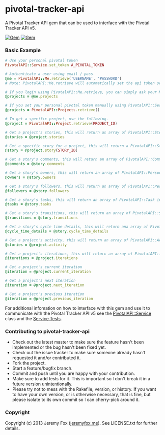 pivotal-tracker-api
===================

A Pivotal Tracker API gem that can be used to interface with the Pivotal Tracker API v5.

[![Gem](https://img.shields.io/gem/v/pivotal-tracker-api.svg?maxAge=2592000)](https://rubygems.org/gems/pivotal-tracker-api)
[![Gem](https://img.shields.io/gem/dt/pivotal-tracker-api.svg?maxAge=2592000)](https://github.com/atljeremy/pivotal-tracker-api.git)

### Basic Example

```ruby
# Use your personal pivotal token
PivotalAPI::Service.set_token A_PIVOTAL_TOKEN
```

```ruby
# Authenticate a user using email / pass
@me = PivotalAPI::Me.retrieve('USERNAME', 'PASSWORD')
# Note: PivotalAPI::Me.retrieve will automatically set the api token so there is no need to use PivotalAPI::Service.set_token if you use PivotalAPI::Me.retrieve to login
```

```ruby
# If you login using PivotalAPI::Me.retrieve, you can simply ask your Me object for your projects.
@projects = @me.projects

# If you set your personal pivotal token manually using PivotalAPI::Service.set_token, you can get your projects using the following.
@projects = PivotalAPI::Projects.retrieve()
```

```ruby
# To get a specific project, use the following.
@project = PivotalAPI::Project.retrieve(PROJECT_ID)
```

```ruby
# Get a project's stories, this will return an array of PivotalAPI::Story instance's
@stories = @project.stories
```

```ruby
# Get a specific story for a project, this will return a PivotalAPI::Story instance
@story = @project.story(STORY_ID)
```

```ruby
# Get a story's comments, this will return an array of PivotalAPI::Comment instance's
@comments = @story.comments
```

```ruby
# Get a story's owners, this will return an array of PivotalAPI::Person instance's
@owners = @story.owners
```

```ruby
# Get a story's followers, this will return an array of PivotalAPI::Person instance's
@followers = @story.followers
```

```ruby
# Get a story's tasks, this will return an array of PivotalAPI::Task instance's
@tasks = @story.tasks
```

```ruby
# Get a story's transitions, this will return an array of PivotalAPI::StoryTransition instance's
@transitions = @story.transitions
```

```ruby
# Get a story's cycle time details, this will return ana array of PivotalAPI::CycleTimeDetails instance's
@cycle_time_details = @story.cycle_time_details
```

```ruby
# Get a project's activity, this will return an array of PivotalAPI::Activity instance's
@stories = @project.activity
```

```ruby
# Get a project's iterations, this will return an array of PivotalAPI::Iteration instance's
@iterations = @project.iterations
```

```ruby
# Get a project's current iteration
@iteration = @project.current_iteration
```

```ruby
# Get a project's next iteration
@iteration = @project.next_iteration
```

```ruby
# Get a project's previous iteration
@iteration = @project.previous_iteration
```

For additional infomation on how to interface with this gem and use it to communicate with the Pivotal Tracker API v5 see the [PivotalAPI::Service](https://github.com/atljeremy/pivotal-tracker-api/blob/master/lib/pivotal-tracker-api/service.rb) class and the [Service Tests](https://github.com/atljeremy/pivotal-tracker-api/blob/master/test/test_service.rb).

### Contributing to pivotal-tracker-api
 
* Check out the latest master to make sure the feature hasn't been implemented or the bug hasn't been fixed yet.
* Check out the issue tracker to make sure someone already hasn't requested it and/or contributed it.
* Fork the project.
* Start a feature/bugfix branch.
* Commit and push until you are happy with your contribution.
* Make sure to add tests for it. This is important so I don't break it in a future version unintentionally.
* Please try not to mess with the Rakefile, version, or history. If you want to have your own version, or is otherwise necessary, that is fine, but please isolate to its own commit so I can cherry-pick around it.

### Copyright

Copyright (c) 2013 Jeremy Fox ([jeremyfox.me](http://www.jeremyfox.me)). See LICENSE.txt for
further details.

